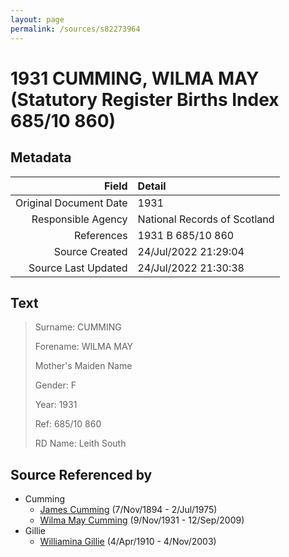 ```yaml
---
layout: page
permalink: /sources/s82273964
---
```


# 1931 CUMMING, WILMA MAY (Statutory Register Births Index 685/10 860)

## Metadata

Field | Detail
---:|:---
Original Document Date | 1931
Responsible Agency | National Records of Scotland
References | 1931 B 685/10 860
Source Created | 24/Jul/2022 21:29:04
Source Last Updated | 24/Jul/2022 21:30:38

## Text

> Surname: CUMMING
>
> Forename: WILMA MAY
>
> Mother's Maiden Name
>
> Gender: F
>
> Year: 1931
>
> Ref: 685/10 860
>
> RD Name: Leith South
>

## Source Referenced by

* Cumming
  * [James Cumming](../people/@492889@-james-cumming-b1894-11-7-d1975-7-2.md) (7/Nov/1894 - 2/Jul/1975)
  * [Wilma May Cumming](../people/@74680609@-wilma-may-cumming-b1931-11-9-d2009-9-12.md) (9/Nov/1931 - 12/Sep/2009)
* Gillie
  * [Williamina Gillie](../people/@23770336@-williamina-gillie-b1910-4-4-d2003-11-4.md) (4/Apr/1910 - 4/Nov/2003)
